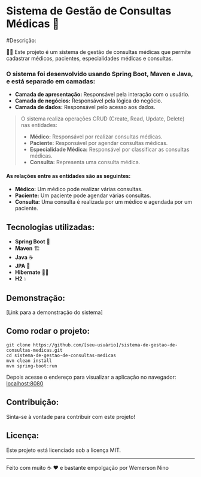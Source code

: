 # Sistema de Gestão de Consultas Médicas 🏥

#Descrição:

👨‍⚕️ Este projeto é um sistema de gestão de consultas médicas que permite cadastrar médicos,
pacientes, especialidades médicas e consultas.

### O sistema foi desenvolvido usando Spring Boot, Maven e Java, e está separado em camadas:

* **Camada de apresentação:** Responsável pela interação com o usuário.
* **Camada de negócios:** Responsável pela lógica do negócio.
* **Camada de dados:** Responsável pelo acesso aos dados.

> O sistema realiza operações CRUD (Create, Read, Update, Delete) nas entidades:
> * **Médico:** Responsável por realizar consultas médicas.
> * **Paciente:** Responsável por agendar consultas médicas.
> * **Especialidade Médica:** Responsável por classificar as consultas médicas.
> * **Consulta:** Representa uma consulta médica.

#### As relações entre as entidades são as seguintes:

* **Médico:** Um médico pode realizar várias consultas.
* **Paciente:** Um paciente pode agendar várias consultas.
* **Consulta:** Uma consulta é realizada por um médico e agendada por um paciente.

## Tecnologias utilizadas:

* **Spring Boot** 🚀
* **Maven** 🏗️
* **Java** ☕️
* **JPA** 💾
* **Hibernate** 🧙‍♂️
* **H2** 💧

## Demonstração:

[Link para a demonstração do sistema]

## Como rodar o projeto:

```agsl
git clone https://github.com/[seu-usuário]/sistema-de-gestao-de-consultas-medicas.git
cd sistema-de-gestao-de-consultas-medicas
mvn clean install
mvn spring-boot:run
```
Depois acesse o endereço para visualizar a aplicação no navegador:
[localhost:8080](http://localhost:8080/)

## Contribuição:

Sinta-se à vontade para contribuir com este projeto!

## Licença:

Este projeto está licenciado sob a licença MIT.

-------------------------------------------------------------
Feito com muito ☕️ ❤️ e bastante empolgação por Wemerson Nino